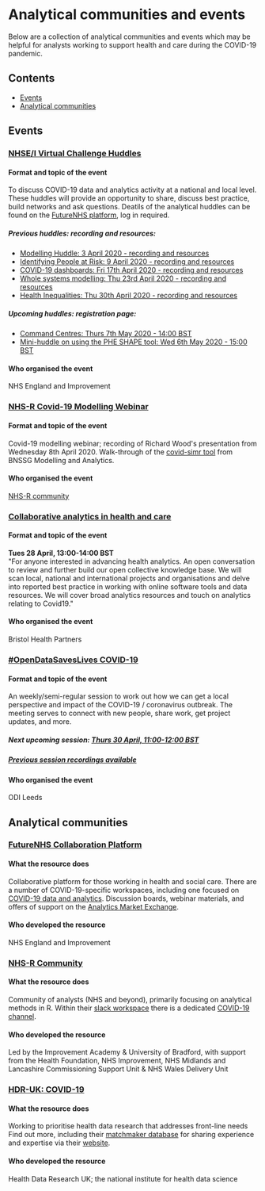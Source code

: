 # Analytical communities and events

Below are a collection of analytical communities and events which may be helpful for analysts working to support health and care during the COVID-19 pandemic.

## Contents
* [Events](https://github.com/HFAnalyticsLab/COVID19_Resources/blob/master/Communities_and_Events.md#events)
* [Analytical communities](https://github.com/HFAnalyticsLab/COVID19_Resources/blob/master/Communities_and_Events.md#analytical-communities)

## Events

### [NHSE/I Virtual Challenge Huddles](https://future.nhs.uk/DataAnalyticsCovid19/view?objectID=18976912)
#### Format and topic of the event
To discuss COVID-19 data and analytics activity at a national and local level. These huddles will provide an opportunity to share, discuss best practice, build networks and ask questions.
Deatils of the analytical huddles can be found on the [FutureNHS platform](https://future.nhs.uk/DataAnalyticsCovid19/view?objectID=18976912), log in required. 

##### Previous huddles: recording and resources:
* [Modelling Huddle: 3 April 2020 - recording and resources](https://future.nhs.uk/DataAnalyticsCovid19/view?objectID=19407216)
* [Identifying People at Risk: 9 April 2020 - recording and resources](https://future.nhs.uk/DataAnalyticsCovid19/view?objectId=19532528)
* [COVID-19 dashboards: Fri 17th April 2020 - recording and resources](https://future.nhs.uk/DataAnalyticsCovid19/view?objectID=19638768)
* [Whole systems modelling: Thu 23rd April 2020 - recording and resources](https://future.nhs.uk/DataAnalyticsCovid19/view?objectID=19851344)
* [Health Inequalities: Thu 30th April 2020 - recording and resources](https://future.nhs.uk/connect.ti/DataAnalyticsCovid19/view?objectID=20032240)
##### Upcoming huddles: registration page:
* [Command Centres: Thurs 7th May 2020 - 14:00 BST](https://www.eventbrite.co.uk/e/covid-19-command-centres-tickets-104020431912)
* [Mini-huddle on using the PHE SHAPE tool: Wed 6th May 2020 - 15:00 BST](https://www.eventbrite.co.uk/e/using-the-shape-tool-during-covid-19-tickets-104116741978)
#### Who organised the event
NHS England and Improvement 

### [NHS-R Covid-19 Modelling Webinar](https://nhsrcommunity.com/learn-r/workshops/covid-19-modelling-webinar/)
#### Format and topic of the event
Covid-19 modelling webinar; recording of Richard Wood's presentation from Wednesday 8th April 2020. Walk-through of the [covid-simr tool]( https://github.com/nhs-bnssg-analytics/covid-simr) from BNSSG Modelling and Analytics. 
#### Who organised the event
[NHS-R community](https://twitter.com/NHSrCommunity)

### [Collaborative analytics in health and care](https://www.eventbrite.co.uk/e/webinar-collaborative-analytics-in-health-and-care-tickets-102252475908)
#### Format and topic of the event
**Tues 28 April, 13:00-14:00 BST**  
"For anyone interested in advancing health analytics. An open conversation to review and further build our open collective knowledge base. We will scan local, national and international projects and organisations and delve into reported best practice in working with online software tools and data resources. We will cover broad analytics resources and touch on analytics relating to Covid19."  
#### Who organised the event
Bristol Health Partners

### [#OpenDataSavesLives COVID-19](https://odileeds.org/projects/open-data-saves-lives/covid19/)
#### Format and topic of the event 
An weekly/semi-regular session to work out how we can get a local perspective and impact of the COVID-19 / coronavirus outbreak. The meeting serves to connect with new people, share work, get project updates, and more. 
##### Next upcoming session: [Thurs 30 April, 11:00-12:00 BST](https://www.eventbrite.co.uk/e/opendatasaveslives-covid-19-meeting-tickets-101218453118)
##### [Previous session recordings available](https://odileeds.org/projects/open-data-saves-lives/covid19/)
#### Who organised the event
ODI Leeds


## Analytical communities

### [FutureNHS Collaboration Platform](https://future.nhs.uk/)
#### What the resource does
Collaborative platform for those working in health and social care. There are a number of COVID-19-specific workspaces, including one focused on [COVID-19 data and analytics](https://future.nhs.uk/DataAnalyticsCovid19/grouphome). Discussion boards, webinar materials, and offers of support on the [Analytics Market Exchange](https://future.nhs.uk/DataAnalyticsCovid19/view?objectID=18976656).
#### Who developed the resource
NHS England and Improvement

### [NHS-R Community](https://nhsrcommunity.com/)
#### What the resource does
Community of analysts (NHS and beyond), primarily focusing on analytical methods in R. Within their [slack workspace](https://nhsrcommunity.slack.com/) there is a dedicated [COVID-19 channel](https://nhsrcommunity.slack.com/#covid-19). 
#### Who developed the resource
Led by the Improvement Academy & University of Bradford, with support from the Health Foundation, NHS Improvement, NHS Midlands and Lancashire Commissioning Support Unit & NHS Wales Delivery Unit

### [HDR-UK: COVID-19](https://www.hdruk.ac.uk/covid-19/)
#### What the resource does
Working to prioritise health data research that addresses front-line needs  Find out more, including their [matchmaker database](https://docs.google.com/spreadsheets/d/1Kr17P_Lsoh-9dGUlxzdxXPAEKdaZB39DpF9Eqqp8ehg/edit?usp=sharing) for sharing experience and expertise via their [website](https://www.hdruk.ac.uk/covid-19/). 
#### Who developed the resource
Health Data Research UK; the national institute for health data science



